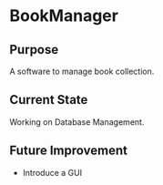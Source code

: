 # BookManager

## Purpose
A software to manage book collection.

## Current State
Working on Database Management.

## Future Improvement
* Introduce a GUI